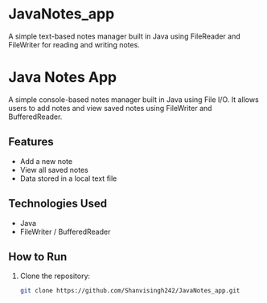 # JavaNotes_app
A simple text-based notes manager built in Java using FileReader and FileWriter for reading and writing notes.
# Java Notes App

A simple console-based notes manager built in Java using File I/O.
It allows users to add notes and view saved notes using FileWriter and BufferedReader.

## Features
- Add a new note
- View all saved notes
- Data stored in a local text file

## Technologies Used
- Java
- FileWriter / BufferedReader

## How to Run
1. Clone the repository:
   ```bash
   git clone https://github.com/Shanvisingh242/JavaNotes_app.git

